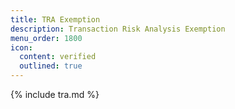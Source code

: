 ```yaml
---
title: TRA Exemption
description: Transaction Risk Analysis Exemption
menu_order: 1800
icon:
  content: verified
  outlined: true
---
```


{% include tra.md %}
